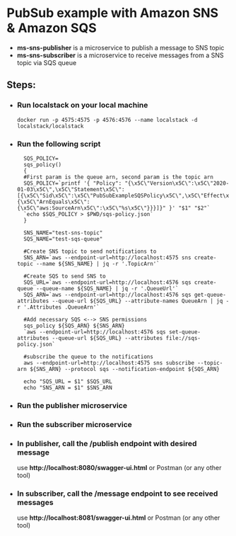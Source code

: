 # PubSub example with Amazon SNS & Amazon SQS

* **ms-sns-publisher** is a microservice to publish a message to SNS topic
* **ms-sns-subscriber** is a microservice to receive messages from a SNS topic via SQS queue

## Steps:

* ### Run localstack on your local machine
      docker run -p 4575:4575 -p 4576:4576 --name localstack -d localstack/localstack

* ### Run the following script  
        SQS_POLICY=
        sqs_policy()
        {
        #First param is the queue arn, second param is the topic arn
        SQS_POLICY=`printf '{ "Policy": "{\x5C\"Version\x5C\":\x5C\"2020-01-03\x5C\",\x5C\"Statement\x5C\":[{\x5C\"Sid\x5C\":\x5C\"PubSubExampleSQSPolicy\x5C\",\x5C\"Effect\x5C\":\x5C\"Allow\x5C\",\x5C\"Principal\x5C\":\x5C\"*\x5C\",\x5C\"Action\x5C\":\x5C\"sqs:SendMessage\x5C\",\x5C\"Resource\x5C\":\x5C\"%s\x5C\",\x5C\"Condition\x5C\":{\x5C\"ArnEquals\x5C\":{\x5C\"aws:SourceArn\x5C\":\x5C\"%s\x5C\"}}}]}" }' "$1" "$2"`
        `echo $SQS_POLICY > $PWD/sqs-policy.json`
        }
        
        SNS_NAME="test-sns-topic"
        SQS_NAME="test-sqs-queue"
        
        #Create SNS topic to send notifications to
        SNS_ARN=`aws --endpoint-url=http://localhost:4575 sns create-topic --name ${SNS_NAME} | jq -r '.TopicArn'`
        
        #Create SQS to send SNS to 
        SQS_URL=`aws --endpoint-url=http://localhost:4576 sqs create-queue --queue-name ${SQS_NAME} | jq -r '.QueueUrl'`
        SQS_ARN=`aws --endpoint-url=http://localhost:4576 sqs get-queue-attributes --queue-url ${SQS_URL} --attribute-names QueueArn | jq -r '.Attributes .QueueArn'`
        
        #Add necessary SQS <--> SNS permissions
        sqs_policy ${SQS_ARN} ${SNS_ARN}
        `aws --endpoint-url=http://localhost:4576 sqs set-queue-attributes --queue-url ${SQS_URL} --attributes file://sqs-policy.json`
        
        #subscribe the queue to the notifications
        aws --endpoint-url=http://localhost:4575 sns subscribe --topic-arn ${SNS_ARN} --protocol sqs --notification-endpoint ${SQS_ARN}
        
        echo "SQS_URL = $1" $SQS_URL
        echo "SNS_ARN = $1" $SNS_ARN
        
* ### Run the publisher microservice

* ### Run the subscriber microservice

* ### In publisher, call the /publish endpoint with desired message
    use **http://localhost:8080/swagger-ui.html** or Postman (or any other tool)

* ### In subscriber, call the /message endpoint to see received messages
    use **http://localhost:8081/swagger-ui.html** or Postman (or any other tool)